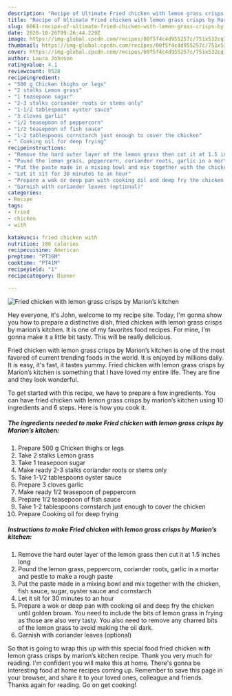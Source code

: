 ```yaml
---
description: "Recipe of Ultimate Fried chicken with lemon grass crisps by Marion’s kitchen"
title: "Recipe of Ultimate Fried chicken with lemon grass crisps by Marion’s kitchen"
slug: 6061-recipe-of-ultimate-fried-chicken-with-lemon-grass-crisps-by-marions-kitchen
date: 2020-10-26T09:26:44.229Z
image: https://img-global.cpcdn.com/recipes/00f5f4c4d955257c/751x532cq70/fried-chicken-with-lemon-grass-crisps-by-marions-kitchen-recipe-main-photo.jpg
thumbnail: https://img-global.cpcdn.com/recipes/00f5f4c4d955257c/751x532cq70/fried-chicken-with-lemon-grass-crisps-by-marions-kitchen-recipe-main-photo.jpg
cover: https://img-global.cpcdn.com/recipes/00f5f4c4d955257c/751x532cq70/fried-chicken-with-lemon-grass-crisps-by-marions-kitchen-recipe-main-photo.jpg
author: Laura Johnson
ratingvalue: 4.1
reviewcount: 9528
recipeingredient:
- "500 g Chicken thighs or legs"
- "2 stalks Lemon grass"
- "1 teasepoon sugar"
- "2-3 stalks coriander roots or stems only"
- "1-1/2 tablespoons oyster sauce"
- "3 cloves garlic"
- "1/2 teasepoon of peppercorn"
- "1/2 teasepoon of fish sauce"
- "1-2 tablespoons cornstarch just enough to cover the chicken"
- " Cooking oil for deep frying"
recipeinstructions:
- "Remove the hard outer layer of the lemon grass then cut it at 1.5 inches long"
- "Pound the lemon grass, peppercorn, coriander roots, garlic in a mortar and pestle to make a rough paste"
- "Put the paste made in a mixing bowl and mix together with the chicken, fish sauce, sugar, oyster sauce and cornstarch"
- "Let it sit for 30 minutes to an hour"
- "Prepare a wok or deep pan with cooking oil and deep fry the chicken until golden brown. You need to include the bits of lemon grass in frying as those are also very tasty. You also need to remove any charred bits of the lemon grass to avoid making the oil dark."
- "Garnish with coriander leaves (optional)"
categories:
- Recipe
tags:
- fried
- chicken
- with

katakunci: fried chicken with 
nutrition: 108 calories
recipecuisine: American
preptime: "PT36M"
cooktime: "PT41M"
recipeyield: "1"
recipecategory: Dinner

---
```



![Fried chicken with lemon grass crisps by Marion’s kitchen](https://img-global.cpcdn.com/recipes/00f5f4c4d955257c/751x532cq70/fried-chicken-with-lemon-grass-crisps-by-marions-kitchen-recipe-main-photo.jpg)

Hey everyone, it's John, welcome to my recipe site. Today, I'm gonna show you how to prepare a distinctive dish, fried chicken with lemon grass crisps by marion’s kitchen. It is one of my favorites food recipes. For mine, I'm gonna make it a little bit tasty. This will be really delicious.



Fried chicken with lemon grass crisps by Marion’s kitchen is one of the most favored of current trending foods in the world. It is enjoyed by millions daily. It is easy, it's fast, it tastes yummy. Fried chicken with lemon grass crisps by Marion’s kitchen is something that I have loved my entire life. They are fine and they look wonderful.


To get started with this recipe, we have to prepare a few ingredients. You can have fried chicken with lemon grass crisps by marion’s kitchen using 10 ingredients and 6 steps. Here is how you cook it.

<!--inarticleads1-->

##### The ingredients needed to make Fried chicken with lemon grass crisps by Marion’s kitchen:

1. Prepare 500 g Chicken thighs or legs
1. Take 2 stalks Lemon grass
1. Take 1 teasepoon sugar
1. Make ready 2-3 stalks coriander roots or stems only
1. Take 1-1/2 tablespoons oyster sauce
1. Prepare 3 cloves garlic
1. Make ready 1/2 teasepoon of peppercorn
1. Prepare 1/2 teasepoon of fish sauce
1. Take 1-2 tablespoons cornstarch just enough to cover the chicken
1. Prepare  Cooking oil for deep frying




<!--inarticleads2-->

##### Instructions to make Fried chicken with lemon grass crisps by Marion’s kitchen:

1. Remove the hard outer layer of the lemon grass then cut it at 1.5 inches long
1. Pound the lemon grass, peppercorn, coriander roots, garlic in a mortar and pestle to make a rough paste
1. Put the paste made in a mixing bowl and mix together with the chicken, fish sauce, sugar, oyster sauce and cornstarch
1. Let it sit for 30 minutes to an hour
1. Prepare a wok or deep pan with cooking oil and deep fry the chicken until golden brown. You need to include the bits of lemon grass in frying as those are also very tasty. You also need to remove any charred bits of the lemon grass to avoid making the oil dark.
1. Garnish with coriander leaves (optional)




So that is going to wrap this up with this special food fried chicken with lemon grass crisps by marion’s kitchen recipe. Thank you very much for reading. I'm confident you will make this at home. There's gonna be interesting food at home recipes coming up. Remember to save this page in your browser, and share it to your loved ones, colleague and friends. Thanks again for reading. Go on get cooking!
